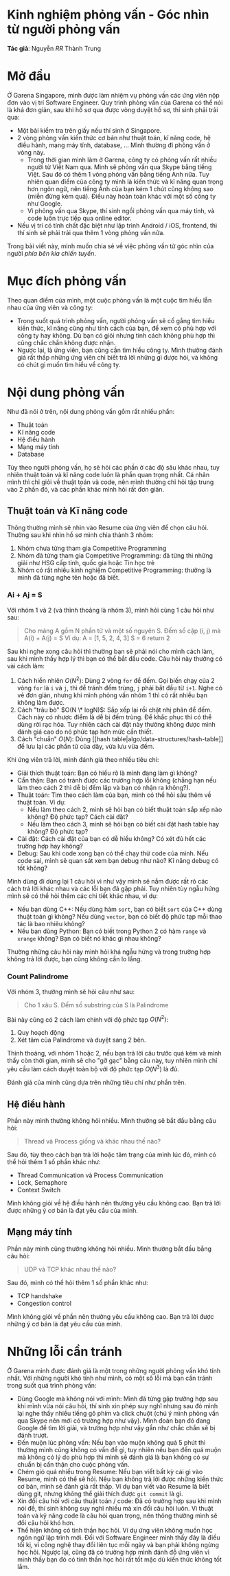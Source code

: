 # Kinh nghiệm phỏng vấn - Góc nhìn từ người phỏng vấn

**Tác giả**: Nguyễn *RR* Thành Trung

# Mở đầu

Ở Garena Singapore, mình được làm nhiệm vụ phỏng vấn các ứng viên nộp đơn vào vị trí Software Engineer. Quy trình phỏng vấn của Garena có thể nói là khá đơn giản, sau khi hồ sơ qua được vòng duyệt hồ sơ, thí sinh phải trải qua:

- Một bài kiểm tra trên giấy nếu thí sinh ở Singapore.
- 2 vòng phỏng vấn kiến thức cơ bản như thuật toán, kĩ năng code, hệ điều hành, mạng máy tính, database, ... Mình thường đi phỏng vấn ở vòng này.
  - Trong thời gian mình làm ở Garena, công ty có phỏng vấn rất nhiều người từ Việt Nam qua. Mình sẽ phỏng vấn qua Skype bằng tiếng Việt. Sau đó có thêm 1 vòng phỏng vấn bằng tiếng Anh nữa. Tuy nhiên quan điểm của công ty mình là kiến thức và kĩ năng quan trọng hơn ngôn ngữ, nên tiếng Anh của bạn kém 1 chút cũng không sao (miễn đừng kém quá). Điều này hoàn toàn khác với một số công ty như Google.
  - Vì phỏng vấn qua Skype, thí sinh ngồi phỏng vấn qua máy tính, và code luôn trực tiếp qua online editor.
- Nếu vị trí có tính chất đặc biệt như lập trình Android / iOS, frontend, thì thí sinh sẽ phải trải qua thêm 1 vòng phỏng vấn nữa.

Trong bài viết này, mình muốn chia sẻ về việc phỏng vấn từ góc nhìn của người *phía bên kia chiến tuyến*.

# Mục đích phỏng vấn

Theo quan điểm của mình, một cuộc phỏng vấn là một cuộc tìm hiểu lẫn nhau của ứng viên và công ty:

- Trong suốt quá trình phỏng vấn, người phỏng vấn sẽ cố gắng tìm hiểu kiến thức, kĩ năng cũng như tính cách của bạn, để xem có phù hợp với công ty hay không. Dù bạn có giỏi nhưng tính cách không phù hợp thì cũng chắc chắn không được nhận.
- Ngược lại, là ứng viên, bạn cũng cần tìm hiểu công ty. Mình thường đánh giá rất thấp những ứng viên chỉ biết trả lời những gì được hỏi, và không có chút gì muốn tìm hiểu về công ty.

# Nội dung phỏng vấn

Như đã nói ở trên, nội dung phỏng vấn gồm rất nhiều phần:

- Thuật toán
- Kĩ năng code
- Hệ điều hành
- Mạng máy tính
- Database

Tùy theo người phỏng vấn, họ sẽ hỏi các phần ở các độ sâu khác nhau, tuy nhiên thuật toán và kĩ năng code luôn là phần quan trọng nhất. Cá nhân mình thì chỉ giỏi về thuật toán và code, nên mình thường chỉ hỏi tập trung vào 2 phần đó, và các phần khác mình hỏi rất đơn giản.

## Thuật toán và Kĩ năng code

Thông thường mình sẽ nhìn vào Resume của ứng viên để chọn câu hỏi. Thường sau khi nhìn hồ sơ mình chia thành 3 nhóm:

1. Nhóm chưa từng tham gia Competitive Programming
2. Nhóm đã từng tham gia Competitive Programming: đã từng thi những giải như HSG cấp tỉnh, quốc gia hoặc Tin học trẻ
3. Nhóm có rất nhiều kinh nghiệm Competitive Programming: thường là mình đã từng nghe tên hoặc đã biết.

### Ai + Aj = S

Với nhóm 1 và 2 (và thỉnh thoảng là nhóm 3), mình hỏi cùng 1 câu hỏi như sau:

> Cho mảng A gồm N phần tử và một số nguyên S. Đếm số cặp (i, j) mà A(i) + A(j) = S
> Ví dụ:
> A = [1, 5, 2, 4, 3]
> S = 6
> return 2

Sau khi nghe xong câu hỏi thì thường bạn sẽ phải nói cho mình cách làm, sau khi mình thấy hợp lý thì bạn có thể bắt đầu code. Câu hỏi này thường có vài cách làm:

1. Cách hiển nhiên $O(N^2)$: Dùng 2 vòng `for` để đếm. Gọi biến chạy của 2 vòng `for` là `i` và `j`, thì để tránh đếm trùng, `j` phải bắt đầu từ `i+1`. Nghe có vẻ đơn giản, nhưng khi mình phỏng vấn nhóm 1 thì có rất nhiều bạn không làm được.
2. Cách "trâu bò" $O(N \* logN)$: Sắp xếp lại rồi chặt nhị phân để đếm. Cách này có nhược điểm là dễ bị đếm trùng. Để khắc phục thì có thể dùng rời rạc hóa. Tuy nhiên cách cài đặt này thường không được mình đánh giá cao do nó phức tạp hơn mức cần thiết.
3. Cách "chuẩn" $O(N)$: Dùng [[hash table|algo/data-structures/hash-table]] để lưu lại các phần tử của dãy, vừa lưu vừa đếm.

Khi ứng viên trả lời, mình đánh giá theo nhiều tiêu chí:

- Giải thích thuật toán: Bạn có hiểu rõ là mình đang làm gì không?
- Cẩn thận: Bạn có tránh được các trường hợp lỗi không (chẳng hạn nếu làm theo cách 2 thì dễ bị đếm lặp và bạn có nhận ra không?).
- Thuật toán: Tìm theo cách làm của bạn, mình có thể hỏi sâu thêm về thuật toán. Ví dụ:
  - Nếu làm theo cách 2, mình sẽ hỏi bạn có biết thuật toán sắp xếp nào không? Độ phức tạp? Cách cài đặt?
  - Nếu làm theo cách 3, mình sẽ hỏi bạn có biết cài đặt hash table hay không? Độ phức tạp?
- Cài đặt: Cách cài đặt của bạn có dễ hiểu không? Có xét đủ hết các trường hợp hay không?
- Debug: Sau khi code xong bạn có thể chạy thử code của mình. Nếu code sai, mình sẽ quan sát xem bạn debug như nào? Kĩ năng debug có tốt không?

Mình dùng đi dùng lại 1 câu hỏi vì như vậy mình sẽ nắm được rất rõ các cách trả lời khác nhau và các lỗi bạn đã gặp phải. Tuy nhiên tùy ngẫu hứng mình sẽ có thể hỏi thêm các chi tiết khác nhau, ví dụ:

- Nếu bạn dùng C++: Nếu dùng hàm `sort`, bạn có biết `sort` của C++ dùng thuật toán gì không? Nếu dùng `vector`, bạn có biết độ phức tạp mỗi thao tác là bao nhiêu không?
- Nếu bạn dùng Python: Bạn có biết trong Python 2 có hàm `range` và `xrange` không? Bạn có biết nó khác gì nhau không?

Thường những câu hỏi này mình hỏi khá ngẫu hứng và trong trường hợp không trả lời được, bạn cũng không cần lo lắng.

### Count Palindrome

Với nhóm 3, thường mình sẽ hỏi câu như sau:

> Cho 1 xâu S. Đếm số substring của S là Palindrome

Bài này cũng có 2 cách làm chính với độ phức tạp $O(N^2)$:

1. Quy hoạch động
2. Xét tâm của Palindrome và duyệt sang 2 bên.

Thỉnh thoảng, với nhóm 1 hoặc 2, nếu bạn trả lời câu trước quá kém và mình thấy còn thời gian, mình sẽ cho "gỡ gạc" bằng câu này, tuy nhiên mình chỉ yêu cầu làm cách duyệt toàn bộ với độ phức tạp $O(N^3)$ là đủ.

Đánh giá của mình cũng dựa trên những tiêu chí như phần trên.

## Hệ điều hành

Phần này mình thường không hỏi nhiều. Mình thường sẽ bắt đầu bằng câu hỏi:

> Thread và Process giống và khác nhau thế nào?

Sau đó, tùy theo cách bạn trả lời hoặc tâm trạng của mình lúc đó, mình có thể hỏi thêm 1 số phần khác như:

- Thread Communication và Process Communication
- Lock, Semaphore
- Context Switch

Mình không giỏi về hệ điều hành nên thường yêu cầu không cao. Bạn trả lời được những ý cơ bản là đạt yêu cầu của mình.

## Mạng máy tính

Phần này mình cũng thường không hỏi nhiều. Mình thường bắt đầu bằng câu hỏi:

> UDP và TCP khác nhau thế nào?

Sau đó, mình có thể hỏi thêm 1 số phần khác như:

- TCP handshake
- Congestion control

Mình không giỏi về phần nên thường yêu cầu không cao. Bạn trả lời được những ý cơ bản là đạt yêu cầu của mình.

# Những lỗi cần tránh

Ở Garena mình được đánh giá là một trong những người phỏng vấn khó tính nhất. Với những người khó tính như mình, có một số lỗi mà bạn cần tránh trong suốt quá trình phỏng vấn:

- Dùng Google mà không nói với mình: Mình đã từng gặp trường hợp sau khi mình vừa nói câu hỏi, thí sinh xin phép suy nghĩ nhưng sau đó mình lại nghe thấy nhiều tiếng gõ phím và click chuột (chú ý mình phỏng vấn qua Skype nên mới có trường hợp như vậy). Mình đoán bạn đó đang Google để tìm lời giải, và trường hợp như vậy gần như chắc chắn sẽ bị đánh trượt.
- Đến muộn lúc phỏng vấn: Nếu bạn vào muộn không quá 5 phút thì thường mình cũng không có vấn đề gì, tuy nhiên nếu bạn đến quá muộn mà không có lý do phù hợp thì mình sẽ đánh giá là bạn không có sự chuẩn bị cẩn thận cho cuộc phỏng vấn.
- Chém gió quá nhiều trong Resume: Nếu bạn viết bất kỳ cái gì vào Resume, mình có thể sẽ hỏi. Nếu bạn không trả lời được những kiến thức cơ bản, mình sẽ đánh giá rất thấp. Ví dụ bạn viết vào Resume là biết dùng git, nhưng không thể giải thích được `git commit` là gì.
- Xin đổi câu hỏi với câu thuật toán / code: Đã có trường hợp sau khi mình nói đề, thí sinh không suy nghĩ nhiều mà xin đổi câu hỏi luôn. Vì thuật toán và kỹ năng code là câu hỏi quan trọng, nên thông thường mình sẽ đổi câu hỏi khó hơn.
- Thể hiện không có tinh thần học hỏi. Ví dụ ứng viên không muốn học ngôn ngữ lập trình mới. Đối với Software Engineer mình thấy đây là điều tối kị, vì công nghệ thay đổi liên tục mỗi ngày và bạn phải không ngừng học hỏi. Ngược lại, cũng đã có trường hợp mình đánh đỗ ứng viên vì mình thấy bạn đó có tinh thần học hỏi rất tốt mặc dù kiến thức không tốt lắm.
